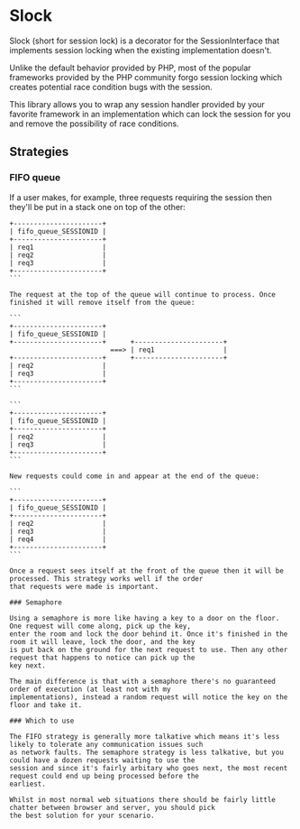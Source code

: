 # Slock

Slock (short for session lock) is a decorator for the SessionInterface that implements session locking when the existing
implementation doesn't.

Unlike the default behavior provided by PHP, most of the popular frameworks provided by the PHP community forgo session
locking which creates potential race condition bugs with the session.

This library allows you to wrap any session handler provided by your favorite framework in an implementation which can
lock the session for you and remove the possibility of race conditions.

## Strategies

### FIFO queue

If a user makes, for example, three requests requiring the session then they'll be put in a stack one on top of the
other:

````
+----------------------+
| fifo_queue_SESSIONID |
+----------------------+
| req1                 |
| req2                 |
| req3                 |
+----------------------+
```

The request at the top of the queue will continue to process. Once finished it will remove itself from the queue:

```
+----------------------+
| fifo_queue_SESSIONID |
+----------------------+      +----------------------+
                         ===> | req1                 |
+----------------------+      +----------------------+
| req2                 |
| req3                 |
+----------------------+
```

```
+----------------------+
| fifo_queue_SESSIONID |
+----------------------+
| req2                 |
| req3                 |
+----------------------+
```

New requests could come in and appear at the end of the queue:

```
+----------------------+
| fifo_queue_SESSIONID |
+----------------------+
| req2                 |
| req3                 |
| req4                 |
+----------------------+
```

Once a request sees itself at the front of the queue then it will be processed. This strategy works well if the order
that requests were made is important.

### Semaphore

Using a semaphore is more like having a key to a door on the floor. One request will come along, pick up the key, 
enter the room and lock the door behind it. Once it's finished in the room it will leave, lock the door, and the key
is put back on the ground for the next request to use. Then any other request that happens to notice can pick up the
key next.

The main difference is that with a semaphore there's no guaranteed order of execution (at least not with my
implementations), instead a random request will notice the key on the floor and take it.

### Which to use

The FIFO strategy is generally more talkative which means it's less likely to tolerate any communication issues such
as network faults. The semaphore strategy is less talkative, but you could have a dozen requests waiting to use the
session and since it's fairly arbitary who goes next, the most recent request could end up being processed before the
earliest.

Whilst in most normal web situations there should be fairly little chatter between browser and server, you should pick
the best solution for your scenario.